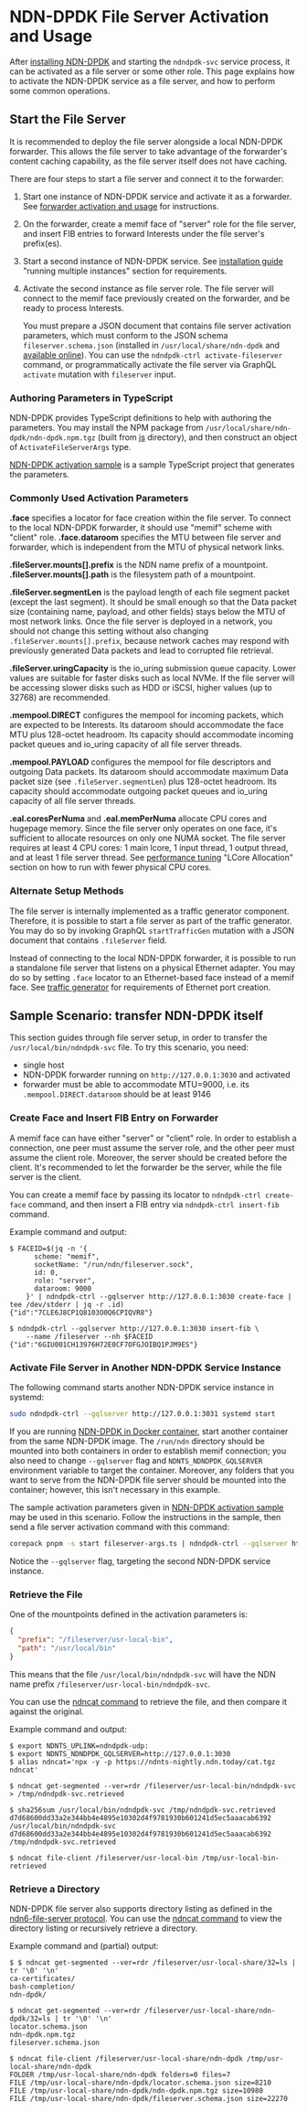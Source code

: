 # NDN-DPDK File Server Activation and Usage

After [installing NDN-DPDK](INSTALL.md) and starting the `ndndpdk-svc` service process, it can be activated as a file server or some other role.
This page explains how to activate the NDN-DPDK service as a file server, and how to perform some common operations.

## Start the File Server

It is recommended to deploy the file server alongside a local NDN-DPDK forwarder.
This allows the file server to take advantage of the forwarder's content caching capability, as the file server itself does not have caching.

There are four steps to start a file server and connect it to the forwarder:

1. Start one instance of NDN-DPDK service and activate it as a forwarder.
   See [forwarder activation and usage](forwarder.md) for instructions.

2. On the forwarder, create a memif face of "server" role for the file server, and insert FIB entries to forward Interests under the file server's prefix(es).

3. Start a second instance of NDN-DPDK service.
   See [installation guide](INSTALL.md) "running multiple instances" section for requirements.

4. Activate the second instance as file server role.
   The file server will connect to the memif face previously created on the forwarder, and be ready to process Interests.

   You must prepare a JSON document that contains file server activation parameters, which must conform to the JSON schema `fileserver.schema.json` (installed in `/usr/local/share/ndn-dpdk` and [available online](https://ndn-dpdk.ndn.today/schema/fileserver.schema.json)).
   You can use the `ndndpdk-ctrl activate-fileserver` command, or programmatically activate the file server via GraphQL `activate` mutation with `fileserver` input.

### Authoring Parameters in TypeScript

NDN-DPDK provides TypeScript definitions to help with authoring the parameters.
You may install the NPM package from `/usr/local/share/ndn-dpdk/ndn-dpdk.npm.tgz` (built from [js](../js) directory), and then construct an object of `ActivateFileServerArgs` type.

[NDN-DPDK activation sample](../sample/activate) is a sample TypeScript project that generates the parameters.

### Commonly Used Activation Parameters

**.face** specifies a locator for face creation within the file server.
To connect to the local NDN-DPDK forwarder, it should use "memif" scheme with "client" role.
**.face.dataroom** specifies the MTU between file server and forwarder, which is independent from the MTU of physical network links.

**.fileServer.mounts\[\].prefix** is the NDN name prefix of a mountpoint.
**.fileServer.mounts\[\].path** is the filesystem path of a mountpoint.

**.fileServer.segmentLen** is the payload length of each file segment packet (except the last segment).
It should be small enough so that the Data packet size (containing name, payload, and other fields) stays below the MTU of most network links.
Once the file server is deployed in a network, you should not change this setting without also changing `.fileServer.mounts[].prefix`, because network caches may respond with previously generated Data packets and lead to corrupted file retrieval.

**.fileServer.uringCapacity** is the io\_uring submission queue capacity.
Lower values are suitable for faster disks such as local NVMe.
If the file server will be accessing slower disks such as HDD or iSCSI, higher values (up to 32768) are recommended.

**.mempool.DIRECT** configures the mempool for incoming packets, which are expected to be Interests.
Its dataroom should accommodate the face MTU plus 128-octet headroom.
Its capacity should accommodate incoming packet queues and io\_uring capacity of all file server threads.

**.mempool.PAYLOAD** configures the mempool for file descriptors and outgoing Data packets.
Its dataroom should accommodate maximum Data packet size (see `.fileServer.segmentLen`) plus 128-octet headroom.
Its capacity should accommodate outgoing packet queues and io\_uring capacity of all file server threads.

**.eal.coresPerNuma** and **.eal.memPerNuma** allocate CPU cores and hugepage memory.
Since the file server only operates on one face, it's sufficient to allocate resources on only one NUMA socket.
The file server requires at least 4 CPU cores: 1 main lcore, 1 input thread, 1 output thread, and at least 1 file server thread.
See [performance tuning](tuning.md) "LCore Allocation" section on how to run with fewer physical CPU cores.

### Alternate Setup Methods

The file server is internally implemented as a traffic generator component.
Therefore, it is possible to start a file server as part of the traffic generator.
You may do so by invoking GraphQL `startTrafficGen` mutation with a JSON document that contains `.fileServer` field.

Instead of connecting to the local NDN-DPDK forwarder, it is possible to run a standalone file server that listens on a physical Ethernet adapter.
You may do so by setting `.face` locator to an Ethernet-based face instead of a memif face.
See [traffic generator](trafficgen.md) for requirements of Ethernet port creation.

## Sample Scenario: transfer NDN-DPDK itself

This section guides through file server setup, in order to transfer the `/usr/local/bin/ndndpdk-svc` file.
To try this scenario, you need:

* single host
* NDN-DPDK forwarder running on `http://127.0.0.1:3030` and activated
* forwarder must be able to accommodate MTU=9000, i.e. its `.mempool.DIRECT.dataroom` should be at least 9146

### Create Face and Insert FIB Entry on Forwarder

A memif face can have either "server" or "client" role.
In order to establish a connection, one peer must assume the server role, and the other peer must assume the client role.
Moreover, the server should be created before the client.
It's recommended to let the forwarder be the server, while the file server is the client.

You can create a memif face by passing its locator to `ndndpdk-ctrl create-face` command, and then insert a FIB entry via `ndndpdk-ctrl insert-fib` command.

Example command and output:

```shell
$ FACEID=$(jq -n '{
      scheme: "memif",
      socketName: "/run/ndn/fileserver.sock",
      id: 0,
      role: "server",
      dataroom: 9000
    }' | ndndpdk-ctrl --gqlserver http://127.0.0.1:3030 create-face | tee /dev/stderr | jq -r .id)
{"id":"7CLE6J8CP1Q8103O0Q6CPIQVR8"}

$ ndndpdk-ctrl --gqlserver http://127.0.0.1:3030 insert-fib \
    --name /fileserver --nh $FACEID
{"id":"6GIU001CH13976H72E0CF7OFGJOIBQ1PJM9ES"}
```

### Activate File Server in Another NDN-DPDK Service Instance

The following command starts another NDN-DPDK service instance in systemd:

```bash
sudo ndndpdk-ctrl --gqlserver http://127.0.0.1:3031 systemd start
```

If you are running [NDN-DPDK in Docker container](Docker.md), start another container from the same NDN-DPDK image.
The `/run/ndn` directory should be mounted into both containers in order to establish memif connection; you also need to change `--gqlserver` flag and `NDNTS_NDNDPDK_GQLSERVER` environment variable to target the container.
Moreover, any folders that you want to serve from the NDN-DPDK file server should be mounted into the container; however, this isn't necessary in this example.

The sample activation parameters given in [NDN-DPDK activation sample](../sample/activate) may be used in this scenario.
Follow the instructions in the sample, then send a file server activation command with this command:

```bash
corepack pnpm -s start fileserver-args.ts | ndndpdk-ctrl --gqlserver http://127.0.0.1:3031 activate-fileserver
```

Notice the `--gqlserver` flag, targeting the second NDN-DPDK service instance.

### Retrieve the File

One of the mountpoints defined in the activation parameters is:

```json
{
  "prefix": "/fileserver/usr-local-bin",
  "path": "/usr/local/bin"
}
```

This means that the file `/usr/local/bin/ndndpdk-svc` will have the NDN name prefix `/fileserver/usr-local-bin/ndndpdk-svc`.

You can use the [ndncat command](https://ndnts-docs.ndn.today/typedoc/modules/cat.html) to retrieve the file, and then compare it against the original.

Example command and output:

```shell
$ export NDNTS_UPLINK=ndndpdk-udp:
$ export NDNTS_NDNDPDK_GQLSERVER=http://127.0.0.1:3030
$ alias ndncat='npx -y -p https://ndnts-nightly.ndn.today/cat.tgz ndncat'

$ ndncat get-segmented --ver=rdr /fileserver/usr-local-bin/ndndpdk-svc > /tmp/ndndpdk-svc.retrieved

$ sha256sum /usr/local/bin/ndndpdk-svc /tmp/ndndpdk-svc.retrieved
d7d68600dd33a2e344bb4e4895e10302d4f9781930b601241d5ec5aaacab6392  /usr/local/bin/ndndpdk-svc
d7d68600dd33a2e344bb4e4895e10302d4f9781930b601241d5ec5aaacab6392  /tmp/ndndpdk-svc.retrieved

$ ndncat file-client /fileserver/usr-local-bin /tmp/usr-local-bin-retrieved
```

### Retrieve a Directory

NDN-DPDK file server also supports directory listing as defined in the [ndn6-file-server protocol](https://github.com/yoursunny/ndn6-tools/blob/main/file-server.md).
You can use the [ndncat command](https://ndnts-docs.ndn.today/typedoc/modules/cat.html) to view the directory listing or recursively retrieve a directory.

Example command and (partial) output:

```shell
$ $ ndncat get-segmented --ver=rdr /fileserver/usr-local-share/32=ls | tr '\0' '\n'
ca-certificates/
bash-completion/
ndn-dpdk/

$ ndncat get-segmented --ver=rdr /fileserver/usr-local-share/ndn-dpdk/32=ls | tr '\0' '\n'
locator.schema.json
ndn-dpdk.npm.tgz
fileserver.schema.json

$ ndncat file-client /fileserver/usr-local-share/ndn-dpdk /tmp/usr-local-share/ndn-dpdk
FOLDER /tmp/usr-local-share/ndn-dpdk folders=0 files=7
FILE /tmp/usr-local-share/ndn-dpdk/locator.schema.json size=8210
FILE /tmp/usr-local-share/ndn-dpdk/ndn-dpdk.npm.tgz size=10980
FILE /tmp/usr-local-share/ndn-dpdk/fileserver.schema.json size=22270
```
